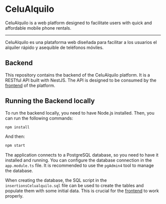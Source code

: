 # CeluAlquilo

CeluAlquilo is a web platform designed to facilitate users with quick and affordable mobile phone rentals.

---

CeluAlquilo es una plataforma web diseñada para facilitar a los usuarios el alquiler rápido y asequible de teléfonos móviles.

## Backend

This repository contains the backend of the CeluAlquilo platform. It is a RESTful API built with NestJS. The API is designed to be consumed by the [frontend](https://github.com/fedemelo/celualquilo-front) of the platform.

## Running the Backend locally

To run the backend locally, you need to have Node.js installed. Then, you can run the following commands:
```bash
npm install
```
And then:
```bash
npm start
```

The application connects to a PostgreSQL database, so you need to have it installed and running. You can configure the database connection in the `app.module.ts` file. It is recommended to use the `pgAdmin4` tool to manage the database.

When creating the database, the SQL script in the `insertionsCelualquilo.sql` file can be used to create the tables and populate them with some initial data. This is crucial for the [frontend](https://github.com/fedemelo/celualquilo-front) to work properly.